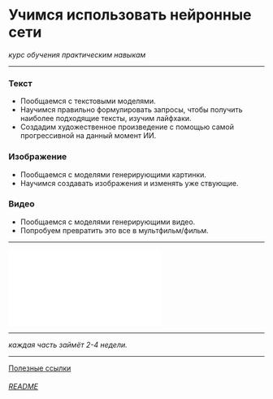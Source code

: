 # Учимся использовать нейронные сети
*курс обучения практическим навыкам*

---

### Текст
- Пообщаемся с текстовыми моделями. 
- Научимся правильно формулировать запросы, чтобы получить наиболее подходящие тексты, изучим лайфхаки. 
- Создадим художественное произведение с помощью самой прогрессивной на данный момент ИИ.

### Изображение
- Пообщаемся с моделями генерирующими картинки.
- Научимся создавать изображения и изменять уже ствующие.

### Видео
- Пообщаемся с моделями генерирующими видео.
- Попробуем превратить это все в мультфильм/фильм.


---

![](План%20курса.md)

---


*каждая часть займёт 2-4 недели.*


---


[Полезные ссылки](Полезные%20ссылки.md)

###### [README](README.md)